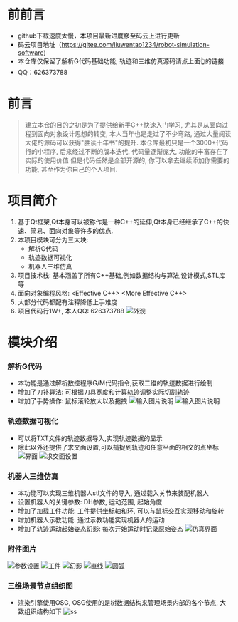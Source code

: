 
前前言
=====
* github下载速度太慢，本项目最新进度移至码云上进行更新
* 码云项目地址（https://gitee.com/liuwentao1234/robot-simulation-software)
* 本仓库仅保留了解析G代码基础功能, 轨迹和三维仿真源码请点上面👆的链接
* QQ：626373788

前言
====
>建立本仓的目的之初是为了提供给新手C++快速入门学习, 尤其是从面向过程到面向对象设计思想的转变, 本人当年也是走过了不少弯路, 
通过大量阅读大佬的源码可以获得"胜读十年书"的提升. 本仓库最初只是一个3000+代码行的小程序, 后来经过不断的版本迭代, 代码量逐渐庞大, 功能的丰富存在了实际的使用价值
但是代码任然是全部开源的, 你可以拿去继续添加你需要的功能, 甚至作为你自己的个人项目. 

项目简介
=======
1. 基于Qt框架,Qt本身可以被称作是一种C++的延伸,Qt本身已经继承了C++的快速、简易、面向对象等许多的优点.
2. 本项目模块可分为三大块:
    * 解析G代码
    * 轨迹数据可视化
    * 机器人三维仿真
3. 项目技术栈: 基本涵盖了所有C++基础,例如数据结构与算法,设计模式,STL库等
4. 面向对象编程风格: <Effective C++> <More Effective C++>
5. 大部分代码都配有注释降低上手难度
6. 项目代码行1W+, 本人QQ: 626373788
![外观](https://images.gitee.com/uploads/images/2021/0221/100430_0b1c4914_6574042.png "屏幕截图.png")

模块介绍
========
### 解析G代码
* 本功能是通过解析数控程序G/M代码指令,获取二维的轨迹数据进行绘制
* 增加了刀补算法: 可根据刀具宽度和计算轨迹调整实际切割轨迹
* 增加了手势操作: 鼠标滚轮放大以及拖拽
![输入图片说明](https://images.gitee.com/uploads/images/2021/0221/103251_fe506ccb_6574042.png "屏幕截图.png")
![输入图片说明](https://images.gitee.com/uploads/images/2021/0221/103325_a584c0dc_6574042.png "屏幕截图.png")

### 轨迹数据可视化
* 可以将TXT文件的轨迹数据导入,实现轨迹数据的显示
* 除此以外还提供了求交面设置,可以捕捉到轨迹和任意平面的相交的点坐标  
![界面](https://images.gitee.com/uploads/images/2021/0221/101430_983d6d80_6574042.png "屏幕截图.png")
![求交面设置](https://images.gitee.com/uploads/images/2021/0221/101721_837020fe_6574042.png "屏幕截图.png")

### 机器人三维仿真
* 本功能可以实现三维机器人stl文件的导入, 通过载入关节来装配机器人
* 设置机器人的关键参数: DH参数, 运动范围, 起始角度
* 增加了加载工件功能: 工件提供坐标轴和环, 可以与鼠标交互实现移动和旋转
* 增加机器人示教功能: 通过示教功能实现机器人的运动
* 增加了轨迹运动起始姿态幻影: 每次开始运动时记录原始姿态
![仿真界面](https://images.gitee.com/uploads/images/2021/0221/101805_88b9ac8d_6574042.png "屏幕截图.png")

### 附件图片
![参数设置](https://images.gitee.com/uploads/images/2021/0224/134708_1d55993c_6574042.png "屏幕截图.png")
![工件](https://images.gitee.com/uploads/images/2021/0224/134807_c5c94341_6574042.png "屏幕截图.png")
![幻影](https://images.gitee.com/uploads/images/2021/0224/134943_a225a9c7_6574042.png "屏幕截图.png")
![直线](https://images.gitee.com/uploads/images/2021/0224/135218_81e76343_6574042.png "屏幕截图.png")
![圆弧](https://images.gitee.com/uploads/images/2021/0224/135358_a5116464_6574042.png "屏幕截图.png")

### 三维场景节点组织图
* 渲染引擎使用OSG, OSG使用的是树数据结构来管理场景内部的各个节点, 大致组织结构如下
![ss](image/场景节点组织图.jpg)
